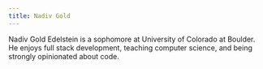 ```yaml
---
title: Nadiv Gold
---
```

Nadiv Gold Edelstein is a sophomore at University of Colorado at Boulder. He enjoys full stack development, teaching computer science, and being strongly opinionated about code.
